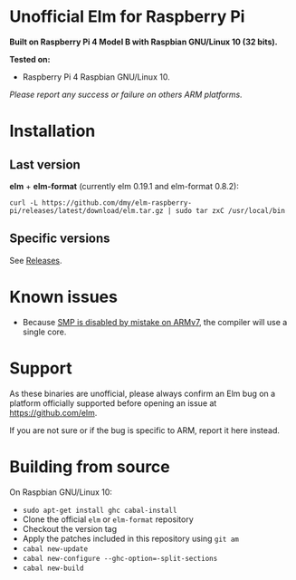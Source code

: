 # Unofficial Elm for Raspberry Pi

**Built on Raspberry Pi 4 Model B with Raspbian GNU/Linux 10 (32 bits).**

**Tested on:**
* Raspberry Pi 4 Raspbian GNU/Linux 10.

*Please report any success or failure on others ARM platforms.*

# Installation
## Last version
**elm** + **elm-format** (currently elm 0.19.1 and elm-format 0.8.2):
```
curl -L https://github.com/dmy/elm-raspberry-pi/releases/latest/download/elm.tar.gz | sudo tar zxC /usr/local/bin
```

## Specific versions
See [Releases](https://github.com/dmy/elm-raspberry-pi/releases/).

# Known issues
* Because [SMP is disabled by mistake on ARMv7](https://gitlab.haskell.org/ghc/ghc/issues/13007), the compiler will use a single core.

# Support
As these binaries are unofficial, please always confirm an Elm bug on a platform officially supported before opening an issue at https://github.com/elm.

If you are not sure or if the bug is specific to ARM, report it here instead.

# Building from source
On Raspbian GNU/Linux 10:
- `sudo apt-get install ghc cabal-install`
- Clone the official `elm` or `elm-format` repository
- Checkout the version tag
- Apply the patches included in this repository using `git am`
- `cabal new-update`
- `cabal new-configure --ghc-option=-split-sections`
- `cabal new-build`
